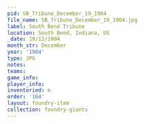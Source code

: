 ```yaml
---
pid: SB_Tribune_December_19_1904
file_name: SB_Tribune_December_19_1904.jpg
label: South Bend Tribune
location: South Bend, Indiana, US
_date: 19/12/1904
month_str: December
year: '1904'
type: JPG
notes: 
teams: 
game_info: 
player_info: 
inventoried: n
order: '164'
layout: foundry-item
collection: foundry-giants
---
```

